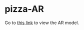 # pizza-AR

Go to [this link](https://mithru.github.io/pizza-AR/model-viewer-template/) to view the AR model.
